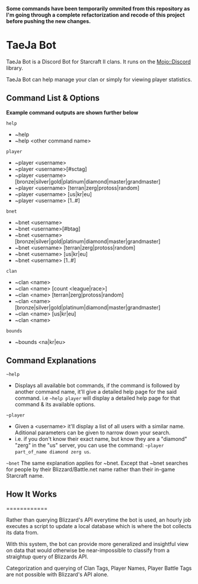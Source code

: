 **Some commands have been temporarily ommited from this repository as I'm going through a complete refactorization and recode of this project before pushing the new changes.**

# TaeJa Bot
TaeJa Bot is a Discord Bot for Starcraft II clans. It runs on the <a href='https://github.com/vsTerminus/Mojo-Discord'>Mojo::Discord</a> library. 

TaeJa Bot can help manage your clan or simply for viewing player statistics.


## Command List & Options
**Example command outputs are shown further below**

`help`
- ~help
- ~help \<other command name\>

`player`
- ~player \<username\>
- ~player \<username\>[#sctag]
- ~player \<username\> [bronze|silver|gold|platinum|diamond|master|grandmaster]
- ~player \<username\> [terran|zerg|protoss|random]
- ~player \<username\> [us|kr|eu]
- ~player \<username\> [1..#]

`bnet`
- ~bnet \<username\>
- ~bnet \<username\>[#btag]
- ~bnet \<username\> [bronze|silver|gold|platinum|diamond|master|grandmaster]
- ~bnet \<username\> [terran|zerg|protoss|random]
- ~bnet \<username\> [us|kr|eu]
- ~bnet \<username\> [1..#]

`clan`
- ~clan \<name\>
- ~clan \<name\> [count <league|race>]
- ~clan \<name\> [terran|zerg|protoss|random]
- ~clan \<name\> [bronze|silver|gold|platinum|diamond|master|grandmaster]
- ~clan \<name\> [us|kr|eu]
- ~clan \<name\> <export>

`bounds`
- ~bounds \<na|kr|eu\>

## Command Explanations
`~help`
- Displays all available bot commands, if the command is followed by another command name, it'll give a detailed help page for the said command. i.e `~help player` will display a detailed help page for that command & its available options.

`~player`
- Given a \<username\> it'll display a list of all users with a similar name. Aditional parameters can be given to narrow down your search. 
- i.e. if you don't know their exact name, but know they are a "diamond" "zerg" in the "us" server, you can use the command: `~player part_of_name diamond zerg us`.

`~bnet`
The same explanation applies for ~bnet. Except that ~bnet searches for people by their Blizzard/Battle.net name rather than their in-game Starcraft name.

## How It Works
============

Rather than querying Blizzard's API everytime the bot is used, an hourly job executes a script to update a local database which is where the bot collects its data from.

With this system, the bot can provide more generalized and insightful view on data that would otherwise be near-impossible to classify from a straightup query of Blizzards API.

Categorization and querying of Clan Tags, Player Names, Player Battle Tags are not possible with Blizzard's API alone.

